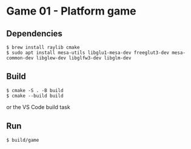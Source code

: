 # Game 01 - Platform game

## Dependencies
``` shell
$ brew install raylib cmake
$ sudo apt install mesa-utils libglu1-mesa-dev freeglut3-dev mesa-common-dev libglew-dev libglfw3-dev libglm-dev
```

## Build
``` shell
$ cmake -S . -B build
$ cmake --build build
```
or the VS Code build task

## Run
``` shell
$ build/game
```
